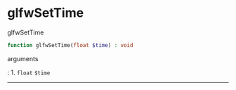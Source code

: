 # glfwSetTime
glfwSetTime

```php
function glfwSetTime(float $time) : void
```

arguments

:    1. `float` `$time` 

---
     